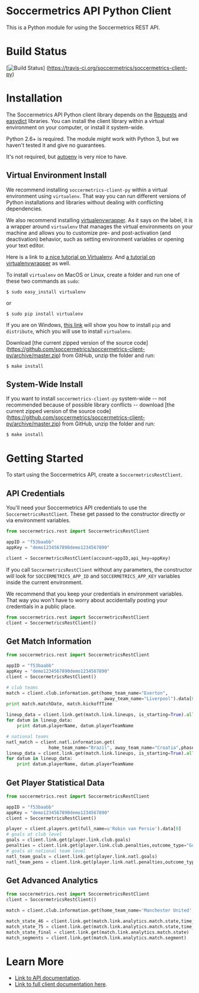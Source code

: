 Soccermetrics API Python Client
===============================

This is a Python module for using the Soccermetrics REST API.

# Build Status

[![Build Status](https://travis-ci.org/soccermetrics/soccermetrics-client-py.svg?branch=master)]
(https://travis-ci.org/soccermetrics/soccermetrics-client-py)

# Installation

The Soccermetrics API Python client library depends on the
[Requests](http://docs.python-requests.org/en/latest/) and
[easydict](http://pypi.python.org/pypi/easydict/) libraries.  You can install
the client library within a virtual environment on your computer, or install
it system-wide.

Python 2.6+ is required.  The module *might* work with Python 3, but we
haven't tested it and give no guarantees.

It's not required, but [autoenv](https://github.com/kennethreitz/autoenv) is
very nice to have.

## Virtual Environment Install

We recommend installing `soccermetrics-client-py` within a virtual environment
using `virtualenv`.  That way you can run different versions of Python
installations and libraries without dealing with conflicting dependencies.

We also recommend installing [virtualenvwrapper](http://virtualenvwrapper.readthedocs.org/en/latest/).
As it says on the label, it is a wrapper around `virtualenv` that manages the virtual
environments on your machine and allows you to customize pre- and post-activation
(and deactivation) behavior, such as setting environment variables or opening your text editor.

Here is a link to [a nice tutorial on Virtualenv](http://sccr.mx/TXAL2F).
And [a tutorial on virtualenvwrapper](http://sccr.mx/1pZ5Xtx) as well.

To install `virtualenv` on MacOS or Linux, create a folder and run one of these
two commands as `sudo`:

    $ sudo easy_install virtualenv

or

    $ sudo pip install virtualenv

If you are on Windows, [this link](http://flask.pocoo.org/docs/installation/#windows-easy-install)
will show you how to install `pip` and `distribute`, which you will use to
install `virtualenv`.

Download [the current zipped version of the source code]
(https://github.com/soccermetrics/soccermetrics-client-py/archive/master.zip)
from GitHub, unzip the folder and run:

    $ make install

## System-Wide Install

If you want to install `soccermetrics-client-py` system-wide -- not recommended
because of possible library conflicts -- download
[the current zipped version of the source code]
(https://github.com/soccermetrics/soccermetrics-client-py/archive/master.zip)
from GitHub, unzip the folder and run:

    $ make install

# Getting Started

To start using the Soccermetrics API, create a `SoccermetricsRestClient`.

## API Credentials

You'll need your Soccermetrics API credentials to use the `SoccermetricsRestClient`.
These get passed to the constructor directly or via environment variables.

```python
from soccermetrics.rest import SoccermetricsRestClient

appID = "f53baabb"
appKey = "demo1234567890demo1234567890"

client = SoccermetricsRestClient(account=appID,api_key=appKey)
```

If you call `SoccermetricsRestClient` without any parameters, the constructor
will look for `SOCCERMETRICS_APP_ID` and `SOCCERMETRICS_APP_KEY` variables
inside the current environment.

We recommend that you keep your credentials in environment variables.
That way you won't have to worry about accidentally posting your credentials
in a public place.

```python
from soccermetrics.rest import SoccermetricsRestClient
client = SoccermetricsRestClient()
```

## Get Match Information

```python
from soccermetrics.rest import SoccermetricsRestClient

appID = "f53baabb"
appKey = "demo1234567890demo1234567890"
client = SoccermetricsRestClient()

# club teams
match = client.club.information.get(home_team_name="Everton",
                                     away_team_name="Liverpool").data[0]
print match.matchDate, match.kickoffTime

lineup_data = client.link.get(match.link.lineups, is_starting=True).all()
for datum in lineup_data:
    print datum.playerName, datum.playerTeamName

# national teams
natl_match = client.natl.information.get(
                home_team_name="Brazil", away_team_name="Croatia",phase="Group").data[0]
lineup_data = client.link.get(match.link.lineups, is_starting=True).all()
for datum in lineup_data:
    print datum.playerName, datum.playerTeamName
```

## Get Player Statistical Data

```python
from soccermetrics.rest import SoccermetricsRestClient

appID = "f53baabb"
appKey = "demo1234567890demo1234567890"
client = SoccermetricsRestClient()

player = client.players.get(full_name=u'Robin van Persie').data[0]
# goals at club level
goals = client.link.get(player.link.club.goals)
penalties = client.link.get(player.link.club.penalties,outcome_type="Goal")
# goals at national team level
natl_team_goals = client.link.get(player.link.natl.goals)
natl_team_pens = client.link.get(player.link.natl.penalties,outcome_type="Goal")
```

## Get Advanced Analytics

```python
from soccermetrics.rest import SoccermetricsRestClient
client = SoccermetricsRestClient()

match = client.club.information.get(home_team_name='Manchester United', away_team_name='Stoke City').data[0]

match_state_46 = client.link.get(match.link.analytics.match.state,time_mins=46)
match_state_75 = client.link.get(match.link.analytics.match.state,time_mins=75)
match_state_final = client.link.get(match.link.analytics.match.state)
match_segments = client.link.get(match.link.analytics.match.segment)
```

# Learn More

* [Link to API documentation](http://soccermetrics.github.io/connect-api).
* [Link to full client documentation here](http://soccermetrics.github.io/soccermetrics-client-py).
